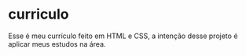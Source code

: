 # curriculo
Esse é meu currículo feito em HTML e CSS, a intenção desse projeto é aplicar meus estudos na área. 
